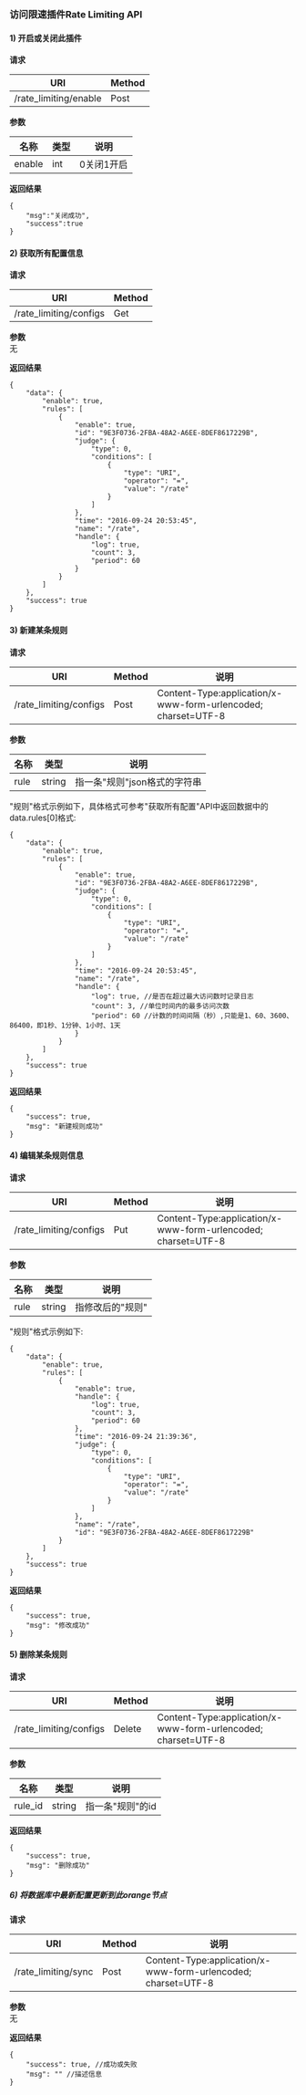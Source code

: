 ### 访问限速插件Rate Limiting API

#### 1) 开启或关闭此插件

**请求**

URI                 | Method 
------------------- | ---- 
/rate_limiting/enable     | Post

**参数** 

名称 | 类型 | 说明
---- | ---- | -------
enable | int | 0关闭1开启


**返回结果** 

```
{
    "msg":"关闭成功",
    "success":true
}
```

#### 2) 获取所有配置信息

**请求**

URI                 | Method 
------------------- | ---- 
/rate_limiting/configs    | Get


**参数**   
无 

**返回结果** 

```
{
    "data": {
        "enable": true,
        "rules": [
            {
                "enable": true,
                "id": "9E3F0736-2FBA-48A2-A6EE-8DEF8617229B",
                "judge": {
                    "type": 0,
                    "conditions": [
                        {
                            "type": "URI",
                            "operator": "=",
                            "value": "/rate"
                        }
                    ]
                },
                "time": "2016-09-24 20:53:45",
                "name": "/rate",
                "handle": {
                    "log": true,
                    "count": 3,
                    "period": 60
                }
            }
        ]
    },
    "success": true
}
```


#### 3) 新建某条规则


**请求**

URI                 | Method | 说明
------------------- | ------ | -----
/rate_limiting/configs    | Post    | Content-Type:application/x-www-form-urlencoded; charset=UTF-8


**参数** 

名称 | 类型 | 说明
---- | ---- | -------
rule | string | 指一条"规则"json格式的字符串


"规则"格式示例如下，具体格式可参考"获取所有配置"API中返回数据中的data.rules[0]格式:

```
{
    "data": {
        "enable": true,
        "rules": [
            {
                "enable": true,
                "id": "9E3F0736-2FBA-48A2-A6EE-8DEF8617229B",
                "judge": {
                    "type": 0,
                    "conditions": [
                        {
                            "type": "URI",
                            "operator": "=",
                            "value": "/rate"
                        }
                    ]
                },
                "time": "2016-09-24 20:53:45",
                "name": "/rate",
                "handle": {
                    "log": true, //是否在超过最大访问数时记录日志
                    "count": 3, //单位时间内的最多访问次数
                    "period": 60 //计数的时间间隔（秒）,只能是1、60、3600、86400，即1秒、1分钟、1小时、1天
                }
            }
        ]
    },
    "success": true
}
```

**返回结果** 

```
{
    "success": true,
    "msg": "新建规则成功"
}
```

#### 4) 编辑某条规则信息

**请求**

URI                 | Method | 说明
------------------- | ------ | -----
/rate_limiting/configs    | Put    | Content-Type:application/x-www-form-urlencoded; charset=UTF-8


**参数** 

名称 | 类型 | 说明
---- | ---- | -------
rule | string | 指修改后的"规则"


"规则"格式示例如下:

```
{
    "data": {
        "enable": true,
        "rules": [
            {
                "enable": true,
                "handle": {
                    "log": true,
                    "count": 3,
                    "period": 60
                },
                "time": "2016-09-24 21:39:36",
                "judge": {
                    "type": 0,
                    "conditions": [
                        {
                            "type": "URI",
                            "operator": "=",
                            "value": "/rate"
                        }
                    ]
                },
                "name": "/rate",
                "id": "9E3F0736-2FBA-48A2-A6EE-8DEF8617229B"
            }
        ]
    },
    "success": true
}
```

**返回结果** 

```
{
    "success": true,
    "msg": "修改成功"
}
```

#### 5) 删除某条规则

**请求**

URI                 | Method | 说明
------------------- | ------ | -----
/rate_limiting/configs    | Delete    | Content-Type:application/x-www-form-urlencoded; charset=UTF-8


**参数** 

名称 | 类型 | 说明
---- | ---- | -------
rule_id | string | 指一条"规则"的id

**返回结果** 

```
{
    "success": true,
    "msg": "删除成功"
}
```


##### 6) 将数据库中最新配置更新到此orange节点


**请求**

URI                 | Method | 说明
------------------- | ------ | -----
/rate_limiting/sync       | Post    | Content-Type:application/x-www-form-urlencoded; charset=UTF-8

**参数**   
无

**返回结果** 

```
{
    "success": true, //成功或失败
    "msg": "" //描述信息
}
```
